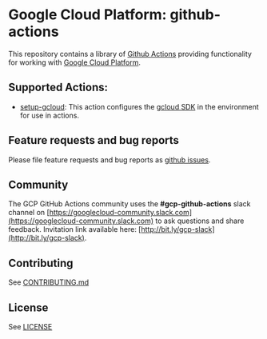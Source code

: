 <!--
 Copyright 2019 Google LLC

 Licensed under the Apache License, Version 2.0 (the "License"); you may not use this file except in
 compliance with the License. You may obtain a copy of the License at

        https://www.apache.org/licenses/LICENSE-2.0

 Unless required by applicable law or agreed to in writing, software distributed under the License
 is distributed on an "AS IS" BASIS, WITHOUT WARRANTIES OR CONDITIONS OF ANY KIND, either express or
 implied. See the License for the specific language governing permissions and limitations under the
 License.
-->

# Google Cloud Platform: github-actions

This repository contains a library of [Github Actions](https://github.com/actions) providing functionality
for working with [Google Cloud Platform](http://cloud.google.com/).

## Supported Actions:

* [setup-gcloud](./setup-gcloud/README.md): This action configures the [gcloud SDK](https://cloud.google.com/sdk/) in the environment for use in actions.

## Feature requests and bug reports

Please file feature requests and bug reports as
[github issues](https://github.com/GoogleCloudPlatform/github-actions/issues).

## Community

The GCP GitHub Actions community uses the **#gcp-github-actions** slack channel on
[https://googlecloud-community.slack.com](https://googlecloud-community.slack.com)
to ask questions and share feedback. Invitation link available here: 
[http://bit.ly/gcp-slack](http://bit.ly/gcp-slack).

## Contributing

See [CONTRIBUTING.md](CONTRIBUTING.md)

## License

See [LICENSE](LICENSE)
